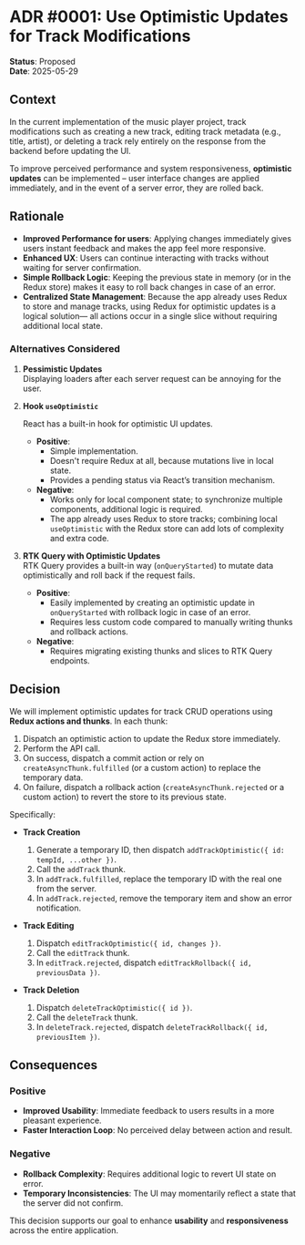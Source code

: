 # ADR #0001: Use Optimistic Updates for Track Modifications

**Status**: Proposed  
**Date**: 2025-05-29

## Context

In the current implementation of the music player project, track modifications such as creating a new track, editing track metadata (e.g., title, artist), or deleting a track rely entirely on the response from the backend before updating the UI.

To improve perceived performance and system responsiveness, **optimistic updates** can be implemented – user interface changes are applied immediately, and in the event of a server error, they are rolled back.

## Rationale

- **Improved Performance for users**: Applying changes immediately gives users instant feedback and makes the app feel more responsive.
- **Enhanced UX**: Users can continue interacting with tracks without waiting for server confirmation.
- **Simple Rollback Logic**: Keeping the previous state in memory (or in the Redux store) makes it easy to roll back changes in case of an error.
- **Centralized State Management**: Because the app already uses Redux to store and manage tracks, using Redux for optimistic updates is a logical solution— all actions occur in a single slice without requiring additional local state.

### Alternatives Considered

1. **Pessimistic Updates**  
   Displaying loaders after each server request can be annoying for the user.

2. **Hook `useOptimistic`**

   React has a built-in hook for optimistic UI updates.

   - **Positive**:
     - Simple implementation.
     - Doesn't require Redux at all, because mutations live in local state.
     - Provides a pending status via React’s transition mechanism.
   - **Negative**:
     - Works only for local component state; to synchronize multiple components, additional logic is required.
     - The app already uses Redux to store tracks; combining local `useOptimistic` with the Redux store can add lots of complexity and extra code.

3. **RTK Query with Optimistic Updates**  
   RTK Query provides a built-in way (`onQueryStarted`) to mutate data optimistically and roll back if the request fails.
   - **Positive**:
     - Easily implemented by creating an optimistic update in `onQueryStarted` with rollback logic in case of an error.
     - Requires less custom code compared to manually writing thunks and rollback actions.
   - **Negative**:
     - Requires migrating existing thunks and slices to RTK Query endpoints.

## Decision

We will implement optimistic updates for track CRUD operations using **Redux actions and thunks**. In each thunk:

1. Dispatch an optimistic action to update the Redux store immediately.
2. Perform the API call.
3. On success, dispatch a commit action or rely on `createAsyncThunk.fulfilled` (or a custom action) to replace the temporary data.
4. On failure, dispatch a rollback action (`createAsyncThunk.rejected` or a custom action) to revert the store to its previous state.

Specifically:

- **Track Creation**

  1. Generate a temporary ID, then dispatch `addTrackOptimistic({ id: tempId, ...other })`.
  2. Call the `addTrack` thunk.
  3. In `addTrack.fulfilled`, replace the temporary ID with the real one from the server.
  4. In `addTrack.rejected`, remove the temporary item and show an error notification.

- **Track Editing**

  1. Dispatch `editTrackOptimistic({ id, changes })`.
  2. Call the `editTrack` thunk.
  3. In `editTrack.rejected`, dispatch `editTrackRollback({ id, previousData })`.

- **Track Deletion**
  1. Dispatch `deleteTrackOptimistic({ id })`.
  2. Call the `deleteTrack` thunk.
  3. In `deleteTrack.rejected`, dispatch `deleteTrackRollback({ id, previousItem })`.

## Consequences

### Positive

- **Improved Usability**: Immediate feedback to users results in a more pleasant experience.
- **Faster Interaction Loop**: No perceived delay between action and result.

### Negative

- **Rollback Complexity**: Requires additional logic to revert UI state on error.
- **Temporary Inconsistencies**: The UI may momentarily reflect a state that the server did not confirm.

This decision supports our goal to enhance **usability** and **responsiveness** across the entire application.
